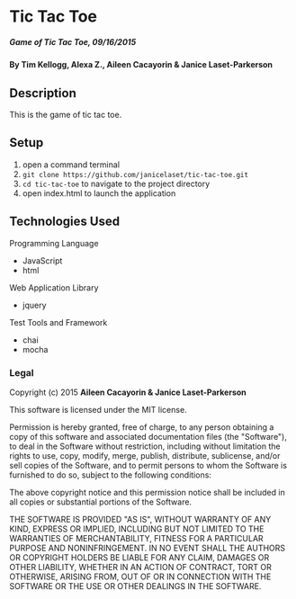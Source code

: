 # Tic Tac Toe

##### Game of Tic Tac Toe, 09/16/2015

#### By Tim Kellogg, Alexa Z., Aileen Cacayorin & Janice Laset-Parkerson

## Description

This is the game of tic tac toe.

## Setup

1. open a command terminal
2. `git clone https://github.com/janicelaset/tic-tac-toe.git`
3. `cd tic-tac-toe` to navigate to the project directory
4. open index.html to launch the application

## Technologies Used

Programming Language
* JavaScript
* html

Web Application Library
* jquery

Test Tools and Framework
* chai
* mocha

### Legal

Copyright (c) 2015 **Aileen Cacayorin & Janice Laset-Parkerson**

This software is licensed under the MIT license.

Permission is hereby granted, free of charge, to any person obtaining a copy
of this software and associated documentation files (the "Software"), to deal
in the Software without restriction, including without limitation the rights
to use, copy, modify, merge, publish, distribute, sublicense, and/or sell
copies of the Software, and to permit persons to whom the Software is
furnished to do so, subject to the following conditions:

The above copyright notice and this permission notice shall be included in
all copies or substantial portions of the Software.

THE SOFTWARE IS PROVIDED "AS IS", WITHOUT WARRANTY OF ANY KIND, EXPRESS OR
IMPLIED, INCLUDING BUT NOT LIMITED TO THE WARRANTIES OF MERCHANTABILITY,
FITNESS FOR A PARTICULAR PURPOSE AND NONINFRINGEMENT. IN NO EVENT SHALL THE
AUTHORS OR COPYRIGHT HOLDERS BE LIABLE FOR ANY CLAIM, DAMAGES OR OTHER
LIABILITY, WHETHER IN AN ACTION OF CONTRACT, TORT OR OTHERWISE, ARISING FROM,
OUT OF OR IN CONNECTION WITH THE SOFTWARE OR THE USE OR OTHER DEALINGS IN
THE SOFTWARE.
